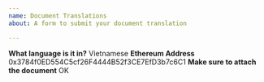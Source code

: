 ```yaml
---
name: Document Translations
about: A form to submit your document translation

---
```


**What language is it in?**
Vietnamese
**Ethereum Address**
0x3784f0ED554C5cf26F4444B52f3CE7EfD3b7c6C1
**Make sure to attach the document**
OK
